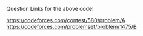 
Question Links for the above code!
 
     
https://codeforces.com/contest/580/problem/A  
https://codeforces.com/problemset/problem/1475/B

